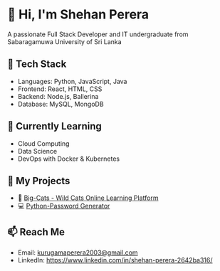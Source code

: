# 👋 Hi, I'm Shehan Perera
A passionate Full Stack Developer and IT undergraduate from Sabaragamuwa University of Sri Lanka 

## 🔧 Tech Stack
- Languages: Python, JavaScript, Java
- Frontend: React, HTML, CSS
- Backend: Node.js, Ballerina
- Database: MySQL, MongoDB

## 🧠 Currently Learning
- Cloud Computing
- Data Science
- DevOps with Docker & Kubernetes

## 🔗 My Projects
- 🚀 [Big-Cats - Wild Cats Online Learning Platform](https://github.com/Shehanruby-67523/Big-Cats)
- 💻 [Python-Password Generator](https://github.com/Shehanruby-67523/python-password-generator)

## 📫 Reach Me
- Email: kurugamaperera2003@gmail.com
- LinkedIn: https://www.linkedin.com/in/shehan-perera-2642ba316/
